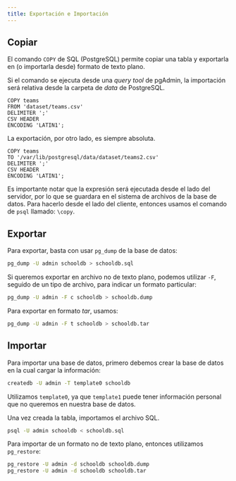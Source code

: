 ```yaml
---
title: Exportación e Importación
---
```


## Copiar

El comando `COPY` de SQL (PostgreSQL) permite copiar una tabla y exportarla en (o importarla desde) formato de texto plano.

Si el comando se ejecuta desde una *query tool* de pgAdmin, la importación será relativa desde la carpeta de *data* de PostgreSQL.

```PostgreSQL
COPY teams
FROM 'dataset/teams.csv'
DELIMITER ';'
CSV HEADER
ENCODING 'LATIN1';
```

La exportación, por otro lado, es siempre absoluta.

```PostgreSQL
COPY teams
TO '/var/lib/postgresql/data/dataset/teams2.csv'
DELIMITER ';'
CSV HEADER
ENCODING 'LATIN1';
```

Es importante notar que la expresión será ejecutada desde el lado del servidor, por lo que se guardara en el sistema de archivos de la base de datos. Para hacerlo desde el lado del cliente, entonces usamos el comando de `psql` llamado: `\copy`.

## Exportar

Para exportar, basta con usar `pg_dump` de la base de datos:

```bash
pg_dump -U admin schooldb > schooldb.sql
```

Si queremos exportar en archivo no de texto plano, podemos utilizar `-F`, seguido de un tipo de archivo, para indicar un formato particular:

```bash
pg_dump -U admin -F c schooldb > schooldb.dump
```

Para exportar en formato *tar*, usamos:

```bash
pg_dump -U admin -F t schooldb > schooldb.tar
```

## Importar

Para importar una base de datos, primero debemos crear la base de datos en la cual cargar la información:

```bash
createdb -U admin -T template0 schooldb
```

Utilizamos `template0`, ya que `template1` puede tener información personal que no queremos en nuestra base de datos.

Una vez creada la tabla, importamos el archivo SQL.

```bash
psql -U admin schooldb < schooldb.sql
```

Para importar de un formato no de texto plano, entonces utilizamos `pg_restore`:

```bash
pg_restore -U admin -d schooldb schooldb.dump
pg_restore -U admin -d schooldb schooldb.tar
```
